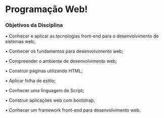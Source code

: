 # Programação Web!
### Objetivos da Disciplina

• Conhecer e aplicar as tecnologias front-end para o desenvolvimento de sistemas web;

• Conhecer os fundamentos para desenvolvimento web;

• Compreender o ambiente de desenvolvimento web;

• Construir páginas utilizando HTML;

• Aplicar folha de estilo;

• Conhecer uma linguagem de Script;

• Construir aplicações web com bootstrap;

• Conhecer um framework front-end para desenvolvimento web.

